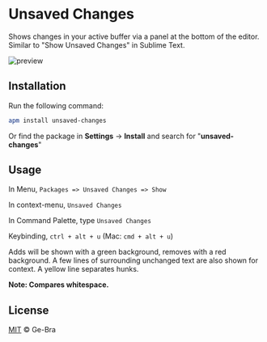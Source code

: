 # Unsaved Changes


Shows changes in your active buffer via a panel at the bottom of the editor.
Similar to "Show Unsaved Changes" in Sublime Text.

![preview](https://cloud.githubusercontent.com/assets/12617169/7885149/496b1540-05f0-11e5-9a91-b85a4e6ad2f4.png)

## Installation

Run the following command:
```sh
apm install unsaved-changes
```
Or find the package in **Settings** &rarr; **Install** and search for "**unsaved-changes**"

## Usage

In Menu, `Packages => Unsaved Changes => Show`

In context-menu, `Unsaved Changes`

In Command Palette, type `Unsaved Changes`

Keybinding, `ctrl + alt + u` (Mac: `cmd + alt + u`)

Adds will be shown with a green background, removes with a red background.
A few lines of surrounding unchanged text are also shown for context.
A yellow line separates hunks.

**Note: Compares whitespace.**

## License

[MIT](LICENSE.md) © Ge-Bra
